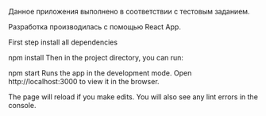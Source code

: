 Данное приложения выполнено в соответствии с тестовым заданием.

Разработка производилась с помощью React App.

First step install all dependencies

npm install
Then in the project directory, you can run:

npm start
Runs the app in the development mode.
Open http://localhost:3000 to view it in the browser.

The page will reload if you make edits.
You will also see any lint errors in the console.